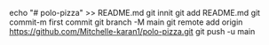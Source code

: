 echo "# polo-pizza" >> README.md
git innit
git add README.md
git commit-m first commit
git branch -M main
git remote add origin https://github.com/Mitchelle-karan1/polo-pizza.git
git push -u main
